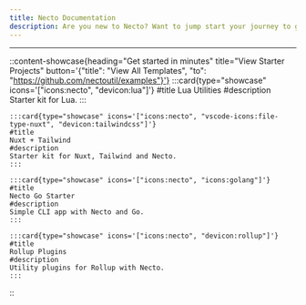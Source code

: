 ```yaml
---
title: Necto Documentation
description: Are you new to Necto? Want to jump start your journey to get developing as fast as possible? The fastest way to get started us by jumping in directly to a module for the language of your choice.
---    
```


---

::content-showcase{heading="Get started in minutes" title="View Starter Projects" button='{"title": "View All Templates", "to": "https://github.com/nectoutil/examples"}'}
    :::card{type="showcase" icons='["icons:necto", "devicon:lua"]'}
    #title
    Lua Utilities
    #description
    Starter kit for Lua.
    :::  

    :::card{type="showcase" icons='["icons:necto", "vscode-icons:file-type-nuxt", "devicon:tailwindcss"]'}
    #title
    Nuxt + Tailwind
    #description
    Starter kit for Nuxt, Tailwind and Necto.
    :::

    :::card{type="showcase" icons='["icons:necto", "icons:golang"]'}
    #title
    Necto Go Starter
    #description
    Simple CLI app with Necto and Go.
    :::

    :::card{type="showcase" icons='["icons:necto", "devicon:rollup"]'}
    #title
    Rollup Plugins
    #description
    Utility plugins for Rollup with Necto.
    :::
::  
